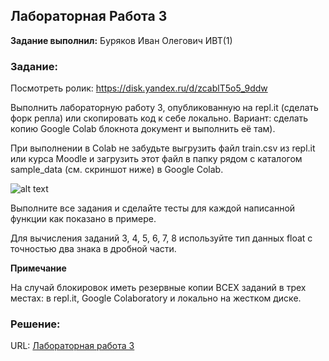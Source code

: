 ## Лабораторная Работа 3

**Задание выполнил:** Буряков Иван Олегович ИВТ(1)

### Задание: 
Посмотреть ролик: https://disk.yandex.ru/d/zcablT5o5_9ddw


Выполнить лабораторную работу 3, опубликованную на repl.it (сделать форк репла) или скопировать код к себе локально. Вариант: сделать копию Google Colab блокнота документ и выполнить её там). 

При выполнении в Colab не забудьте выгрузить файл train.csv из repl.it или курса Moodle и загрузить этот файл в папку рядом с каталогом sample_data (см. скриншот ниже) в Google Colab.

![alt text](https://imgur.com/gallery/tK4Xvqa)

Выполните все задания и сделайте тесты для каждой написанной функции как показано в примере. 

Для вычисления заданий 3, 4, 5, 6, 7, 8 используйте тип данных float с точностью два знака в дробной части.


**Примечание**

На случай блокировок иметь резервные копии ВСЕХ заданий в трех местах: в repl.it, Google Colaboratory и локально на жестком диске.

### Решение:


URL: [Лабораторная работа 3](https://replit.com/@Buryackov-Ivan/6SEM-LR3?migrateNonNix=1)
